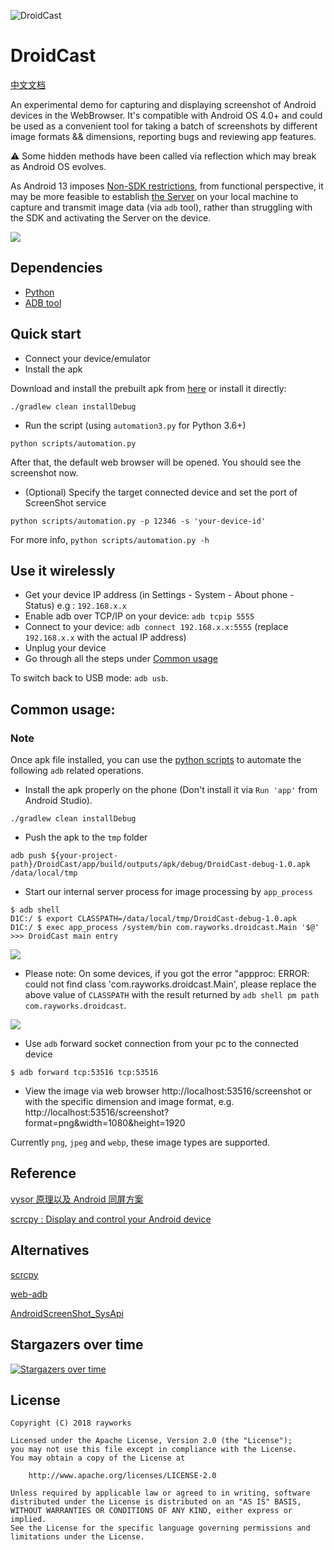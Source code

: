 ![DroidCast](./cast.png)

# DroidCast

[中文文档](/README_CN.md)

An experimental demo for capturing and displaying screenshot of Android devices in the WebBrowser.
It's compatible with Android OS 4.0+ and could be used as a convenient tool for taking a batch of
screenshots by different image formats && dimensions, reporting bugs and reviewing app features.

⚠️ Some hidden methods have been called via reflection which may break as Android OS evolves.

As Android 13 imposes [Non-SDK restrictions](https://developer.android.google.cn/about/versions/13/changes/non-sdk-13?hl=en#list-changes), from functional perspective, it may be more feasible to establish [the Server](./scripts/screencap_server.py) on your local machine to capture and transmit image data (via `adb` tool), rather than struggling with the SDK and activating the Server on the device.

![](./screen_shot_dock.png)

## Dependencies

*   [Python](https://www.python.org/downloads/)
*   [ADB tool](https://developer.android.com/studio/releases/platform-tools)

## Quick start

*   Connect your device/emulator
*   Install the apk

Download and install the prebuilt apk from [here](./apk/DroidCast-debug-1.1.0.apk) or install it directly:

    ./gradlew clean installDebug

*   Run the script (using `automation3.py` for Python 3.6+)

<!---->

    python scripts/automation.py

After that, the default web browser will be opened. You should see the screenshot now.

*   (Optional) Specify the target connected device and set the port of ScreenShot service

<!---->

    python scripts/automation.py -p 12346 -s 'your-device-id'

For more info, `python scripts/automation.py -h`

## Use it wirelessly

*   Get your device IP address (in Settings - System - About phone - Status) e.g : `192.168.x.x`
*   Enable adb over TCP/IP on your device: `adb tcpip 5555`
*   Connect to your device: `adb connect 192.168.x.x:5555` (replace `192.168.x.x` with the actual IP address)
*   Unplug your device
*   Go through all the steps under [Common usage](#usage)

To switch back to USB mode: `adb usb`.

<h2 id="usage">Common usage:</h2>

### Note

Once apk file installed, you can use the [python scripts](/scripts/automation.py) to automate the following `adb` related operations.

*   Install the apk properly on the phone (Don't install it via `Run 'app'` from Android Studio).

<!---->

    ./gradlew clean installDebug

*   Push the apk to the `tmp` folder

<!---->

    adb push ${your-project-path}/DroidCast/app/build/outputs/apk/debug/DroidCast-debug-1.0.apk /data/local/tmp

*   Start our internal server process for image processing by `app_process`

<!---->

    $ adb shell
    D1C:/ $ export CLASSPATH=/data/local/tmp/DroidCast-debug-1.0.apk
    D1C:/ $ exec app_process /system/bin com.rayworks.droidcast.Main '$@'
    >>> DroidCast main entry

![](/process_main.png)

*   Please note: On some devices,
    if you got the error "appproc: ERROR: could not find class 'com.rayworks.droidcast.Main', please replace the
    above value of `CLASSPATH` with the result returned by `adb shell pm path com.rayworks.droidcast`.

![](/apk_src_path.png)

*   Use `adb` forward socket connection from your pc to the connected device

<!---->

    $ adb forward tcp:53516 tcp:53516

*   View the image via web browser
    http://localhost:53516/screenshot or with the specific dimension and image format,
    e.g. http://localhost:53516/screenshot?format=png\&width=1080\&height=1920

Currently `png`, `jpeg` and `webp`, these image types are supported.

## Reference <br>

[vysor 原理以及 Android 同屏方案](https://juejin.im/entry/57fe39400bd1d00058dd4652)

[scrcpy : Display and control your Android device](https://github.com/Genymobile/scrcpy)

## Alternatives

[scrcpy](https://github.com/Genymobile/scrcpy)

[web-adb](https://github.com/mfinkle/web-adb)

[AndroidScreenShot\_SysApi](https://github.com/weizongwei5/AndroidScreenShot_SysApi)

## Stargazers over time

[![Stargazers over time](https://starchart.cc/rayworks/DroidCast.svg)](https://starchart.cc/rayworks/DroidCast)

## License

    Copyright (C) 2018 rayworks

    Licensed under the Apache License, Version 2.0 (the "License");
    you may not use this file except in compliance with the License.
    You may obtain a copy of the License at

        http://www.apache.org/licenses/LICENSE-2.0

    Unless required by applicable law or agreed to in writing, software
    distributed under the License is distributed on an "AS IS" BASIS,
    WITHOUT WARRANTIES OR CONDITIONS OF ANY KIND, either express or implied.
    See the License for the specific language governing permissions and
    limitations under the License.
